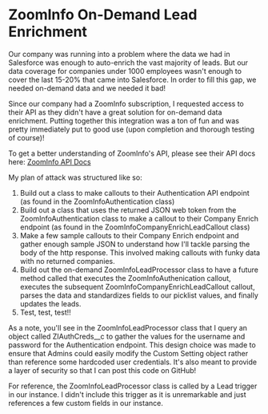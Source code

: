 # ZoomInfo On-Demand Lead Enrichment 

Our company was running into a problem where the data we had in Salesforce was enough to auto-enrich the vast majority of leads. But our data coverage for companies under 1000 employees wasn't enough to cover the last 15-20% that came into Salesforce. In order to fill this gap, we needed on-demand data and we needed it bad!

Since our company had a ZoomInfo subscription, I requested access to their API as they didn't have a great solution for on-demand data enrichment. Putting together this integration was a ton of fun and was pretty immediately put to good use (upon completion and thorough testing of course)!

To get a better understanding of ZoomInfo's API, please see their API docs here: [ZoomInfo API Docs](https://api-docs.zoominfo.com/)

My plan of attack was structured like so:

1. Build out a class to make callouts to their Authentication API endpoint (as found in the ZoomInfoAuthentication class)
2. Build out a class that uses the returned JSON web token from the ZoomInfoAuthentication class to make a callout to their Company Enrich endpoint (as found in the ZoomInfoCompanyEnrichLeadCallout class)
3. Make a few sample callouts to their Company Enrich endpoint and gather enough sample JSON to understand how I'll tackle parsing the body of the http response. This involved making callouts with funky data with no returned companies.
4. Build out the on-demand ZoomInfoLeadProcessor class to have a future method called that executes the ZoomInfoAuthenication callout, executes the subsequent ZoomInfoCompanyEnrichLeadCallout callout, parses the data and standardizes fields to our picklist values, and finally updates the leads.
5. Test, test, test!!

As a note, you'll see in the ZoomInfoLeadProcessor class that I query an object called ZIAuthCreds__c to gather the values for the username and password for the Authentication endpoint. This design choice was made to ensure that Admins could easily modify the Custom Setting object rather than reference some hardcoded user credentials. It's also meant to provide a layer of security so that I can post this code on GitHub!

For reference, the ZoomInfoLeadProcessor class is called by a Lead trigger in our instance. I didn't include this trigger as it is unremarkable and just references a few custom fields in our instance.
